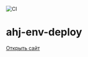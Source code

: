 ![CI](https://github.com/Kotlyci/ahj-env-deploy/actions/workflows/web.yml/badge.svg)

# ahj-env-deploy

[Открыть сайт](https://kotlyci.github.io/ahj-env-deploy/)

